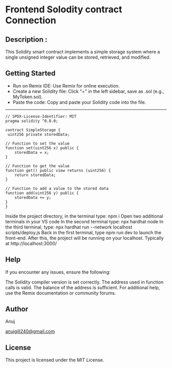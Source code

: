 # Frontend Solodity contract Connection
## Description :
This Solidity smart contract implements a simple storage system where a single unsigned integer value can be stored, retrieved, and modified.
## Getting Started
- Run on Remix IDE: Use Remix for online execution.
- Create a new Solidity file: Click "+" in the left sidebar, save as .sol (e.g., MyToken.sol).
- Paste the code: Copy and paste your Solidity code into the file.
---
    // SPDX-License-Identifier: MIT
    pragma solidity ^0.8.0;

    contract SimpleStorage {
     uint256 private storedData;

    // Function to set the value
    function set(uint256 x) public {
        storedData = x;
    }

    // Function to get the value
    function get() public view returns (uint256) {
        return storedData;
    }

    // Function to add a value to the stored data
    function add(uint256 y) public {
        storedData += y;
    }
    }


Inside the project directory, in the terminal type: npm i
Open two additional terminals in your VS code
In the second terminal type: npx hardhat node
In the third terminal, type: npx hardhat run --network localhost scripts/deploy.js
Back in the first terminal, type npm run dev to launch the front-end.
After this, the project will be running on your localhost. Typically at http://localhost:3000/
## Help
If you encounter any issues, ensure the following:

The Solidity compiler version is set correctly. The address used in function calls is valid. The balance of the address is sufficient. For additional help, use the Remix documentation or community forums.

## Author
Anuj

anujgill240@gmail.com

## License
This project is licensed under the MIT License.
